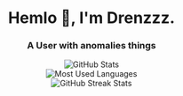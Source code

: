 <h1 align="center">Hemlo 👋, I'm Drenzzz.</h1>
<h3 align="center">A User with anomalies things</h3>

<div align="center">
  <!-- GitHub Stats -->
  <img src="https://github-readme-stats.vercel.app/api?username=drenzzz&show_icons=true&theme=transparent&hide_border=true" alt="GitHub Stats" />
  
  <br>
  
  <!-- Most Used Languages -->
  <img src="https://github-readme-stats.vercel.app/api/top-langs/?username=drenzzz&layout=compact&theme=transparent&hide_border=true" alt="Most Used Languages" />
  
  <br>
  
  <!-- GitHub Streak Stats -->
  <img src="https://github-readme-streak-stats.herokuapp.com/?user=drenzzz&theme=transparent&hide_border=true" alt="GitHub Streak Stats" />
</div>
